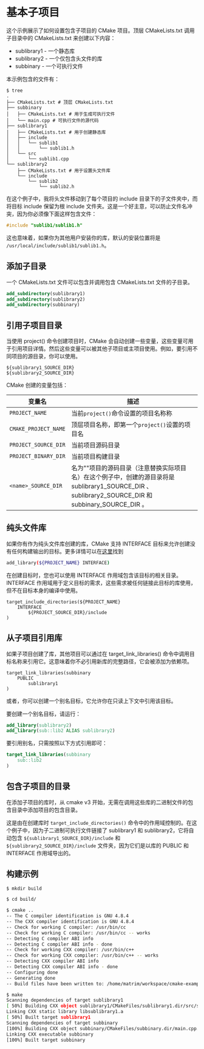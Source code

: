# 基本子项目

这个示例展示了如何设置包含子项目的 CMake 项目。顶层 CMakeLists.txt 调用子目录中的 CMakeLists.txt 来创建以下内容：

- sublibrary1 - 一个静态库
- sublibrary2 - 一个仅包含头文件的库
- subbinary - 一个可执行文件

本示例包含的文件有：

```
$ tree
.
├── CMakeLists.txt # 顶层 CMakeLists.txt
├── subbinary
│   ├── CMakeLists.txt # 用于生成可执行文件
│   └── main.cpp # 可执行文件的源代码
├── sublibrary1
│   ├── CMakeLists.txt # 用于创建静态库
│   ├── include
│   │   └── sublib1
│   │       └── sublib1.h
│   └── src
│       └── sublib1.cpp
└── sublibrary2 
    ├── CMakeLists.txt # 用于设置头文件库
    └── include
        └── sublib2
            └── sublib2.h
```

在这个例子中，我将头文件移动到了每个项目的 include 目录下的子文件夹中，而将目标 include 保留为根 include 文件夹。这是一个好主意，可以防止文件名冲突，因为你必须像下面这样包含文件：

```cpp
#include "sublib1/sublib1.h"
```

这也意味着，如果你为其他用户安装你的库，默认的安装位置将是 `/usr/local/include/sublib1/sublib1.h`。

## 添加子目录

一个 CMakeLists.txt 文件可以包含并调用包含 CMakeLists.txt 文件的子目录。

```cmake
add_subdirectory(sublibrary1)
add_subdirectory(sublibrary2)
add_subdirectory(subbinary)
```

## 引用子项目目录

当使用 project() 命令创建项目时，CMake 会自动创建一些变量，这些变量可用于引用项目详情。然后这些变量可以被其他子项目或主项目使用。例如，要引用不同项目的源目录，你可以使用。

```
${sublibrary1_SOURCE_DIR}
${sublibrary2_SOURCE_DIR}
```

CMake 创建的变量包括：

| 变量名                  | 描述                                                                 |
|-------------------------|----------------------------------------------------------------------|
| `PROJECT_NAME`          | 当前`project()`命令设置的项目名称称                                    |
| `CMAKE_PROJECT_NAME`    | 顶层项目名称，即第一个`project()`设置的项目名                       |
| `PROJECT_SOURCE_DIR`    | 当前项目源码目录                                                    |
| `PROJECT_BINARY_DIR`    | 当前项目构建目录                                                    |
| `<name>_SOURCE_DIR`     | 名为"<name>"项目的源码目录（注意替换实际项目名）在这个例子中，创建的源目录将是 sublibrary1_SOURCE_DIR 、 sublibrary2_SOURCE_DIR 和 subbinary_SOURCE_DIR 。 |

## 纯头文件库

如果你有作为纯头文件库创建的库，CMake 支持 INTERFACE 目标来允许创建没有任何构建输出的目标。更多详情可以在[这里](https://cmake.org/cmake/help/v3.4/command/add_library.html#interface-libraries)找到

```bash
add_library(${PROJECT_NAME} INTERFACE)
```

在创建目标时，您也可以使用 INTERFACE 作用域包含该目标的相关目录。INTERFACE 作用域用于定义目标的需求，这些需求被任何链接此目标的库使用，但不在目标本身的编译中使用。

```
target_include_directories(${PROJECT_NAME}
    INTERFACE
        ${PROJECT_SOURCE_DIR}/include
)
```

## 从子项目引用库

如果子项目创建了库，其他项目可以通过在 target_link_libraries() 命令中调用目标名称来引用它。这意味着你不必引用新库的完整路径，它会被添加为依赖项。

```
target_link_libraries(subbinary
    PUBLIC
        sublibrary1
)
```

或者，你可以创建一个别名目标，它允许你在只读上下文中引用该目标。

要创建一个别名目标，请运行：

```cmake
add_library(sublibrary2)
add_library(sub::lib2 ALIAS sublibrary2)
```

要引用别名，只需按照以下方式引用即可：

```cmake
target_link_libraries(subbinary
    sub::lib2
)
```

## 包含子项目的目录

在添加子项目的库时，从 cmake v3 开始，无需在调用这些库的二进制文件的包含目录中添加项目的包含目录。

这是由在创建库时 `target_include_directories()` 命令中的作用域控制的。在这个例子中，因为子二进制可执行文件链接了 sublibrary1 和 sublibrary2，它将自动包含 `${sublibrary1_SOURCE_DIR}/include` 和 `${sublibrary2_SOURCE_DIR}/include` 文件夹，因为它们是以库的 PUBLIC 和 INTERFACE 作用域导出的。

## 构建示例

```bash
$ mkdir build

$ cd build/

$ cmake ..
-- The C compiler identification is GNU 4.8.4
-- The CXX compiler identification is GNU 4.8.4
-- Check for working C compiler: /usr/bin/cc
-- Check for working C compiler: /usr/bin/cc -- works
-- Detecting C compiler ABI info
-- Detecting C compiler ABI info - done
-- Check for working CXX compiler: /usr/bin/c++
-- Check for working CXX compiler: /usr/bin/c++ -- works
-- Detecting CXX compiler ABI info
-- Detecting CXX compiler ABI info - done
-- Configuring done
-- Generating done
-- Build files have been written to: /home/matrim/workspace/cmake-examples/02-sub-projects/A-basic/build

$ make
Scanning dependencies of target sublibrary1
[ 50%] Building CXX object sublibrary1/CMakeFiles/sublibrary1.dir/src/sublib1.cpp.o
Linking CXX static library libsublibrary1.a
[ 50%] Built target sublibrary1
Scanning dependencies of target subbinary
[100%] Building CXX object subbinary/CMakeFiles/subbinary.dir/main.cpp.o
Linking CXX executable subbinary
[100%] Built target subbinary
```